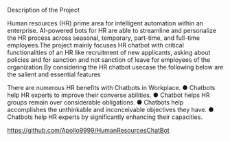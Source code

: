 Description of the Project

Human resources (HR) prime area for intelligent automation within an enterprise. AI-powered bots for HR are able to streamline and personalize the HR process across seasonal, temporary, part-time, and full-time employees.The project mainly focuses HR chatbot with critical functionalities of an HR like recruitment of new applicants, asking about policies and for sanction and not sanction of leave for employees of the organization.By considering the HR chatbot usecase the following below are the salient and essential features

There are numerous HR benefits with Chatbots in Workplace. ● Chatbots help HR experts to improve their converse abilities. ● Chatbot helps HR groups remain over considerable obligations. ● Chatbots help accomplishes the unthinkable and inconceivable objectives they have. ● Chatbots help HR experts by significantly enhancing their capacities.

https://github.com/Apollo9999/HumanResourcesChatBot
